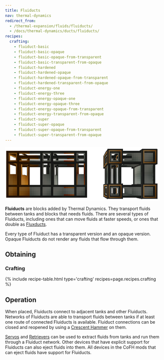 ```yaml
---
title: Fluiducts
nav: thermal-dynamics
redirect_from:
  - /thermal-expansion/fluids/fluiducts/
  - /docs/thermal-dynamics/ducts/fluiducts/
recipes:
  crafting:
    - fluiduct-basic
    - fluiduct-basic-opaque
    - fluiduct-basic-opaque-from-transparent
    - fluiduct-basic-transparent-from-opaque
    - fluiduct-hardened
    - fluiduct-hardened-opaque
    - fluiduct-hardened-opaque-from-transparent
    - fluiduct-hardened-transparent-from-opaque
    - fluiduct-energy-one
    - fluiduct-energy-three
    - fluiduct-energy-opaque-one
    - fluiduct-energy-opaque-three
    - fluiduct-energy-opaque-from-transparent
    - fluiduct-energy-transparent-from-opaque
    - fluiduct-super
    - fluiduct-super-opaque
    - fluiduct-super-opaque-from-transparent
    - fluiduct-super-transparent-from-opaque
---
```


![Regular, Hardened, Signalum-Plated and Super-Laminar](/assets/images/thermal-dynamics/fluiducts.png)


**Fluiducts** are blocks added by Thermal Dynamics. They transport fluids
between tanks and blocks that needs fluids. There are several types of
Fluiducts, including ones that can move fluids at faster speeds, or ones that
double as [Fluxducts](/docs/fluxducts/).

Every type of Fluiduct has a transparent version and an opaque version. Opaque
Fluiducts do not render any fluids that flow through them.


Obtaining
---------

### Crafting
{% include recipe-table.html type='crafting' recipes=page.recipes.crafting %}


## Operation
When placed, Fluiducts connect to adjacent tanks and other Fluiducts. Networks
of Fluiducts are able to transport fluids between tanks if at least one route of
connected Fluiducts is available. Fluiduct connections can be closed and
reopened by using a [Crescent Hammer](/docs/crescent-hammer/) on them.

[Servos](/docs/servos/) and [Retrievers](/docs/retrievers/) can be used to
extract fluids from tanks and run them through a Fluiduct network. Other devices
that have explicit support for Fluiducts can also eject fluids into them. All
devices in the CoFH mods that can eject fluids have support for Fluiducts.
